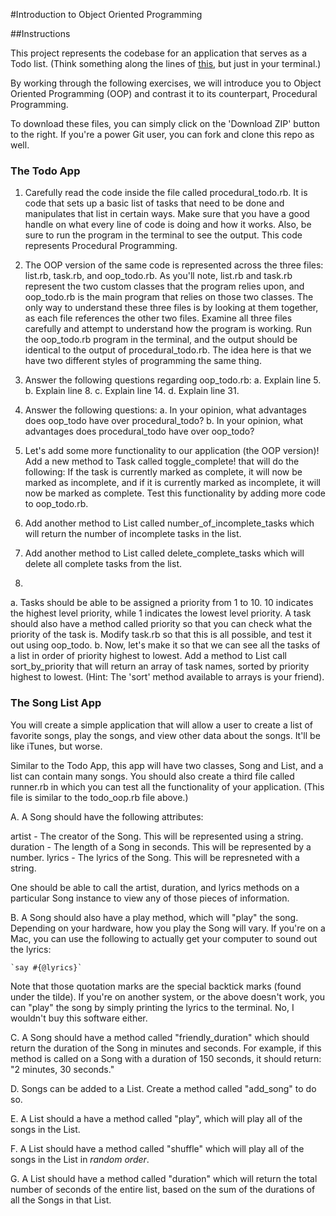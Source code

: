 #Introduction to Object Oriented Programming

##Instructions

This project represents the codebase for an application that serves as a Todo list. (Think something along the lines of [this](http://todomvc.com/examples/vanillajs), but just in your terminal.)

By working through the following exercises, we will introduce you to Object Oriented Programming (OOP) and contrast it to its counterpart, Procedural Programming.

To download these files, you can simply click on the 'Download ZIP' button to the right. If you're a power Git user, you can fork and clone this repo as well.

### The Todo App

1. Carefully read the code inside the file called procedural_todo.rb. It is code that sets up a basic list of tasks that need to be done and manipulates that list in certain ways. Make sure that you have a good handle on what every line of code is doing and how it works. Also, be sure to run the program in the terminal to see the output. This code represents Procedural Programming.

2. The OOP version of the same code is represented across the three files: list.rb, task.rb, and oop_todo.rb. As you'll note, list.rb and task.rb represent the two custom classes that the program relies upon, and oop_todo.rb is the main program that relies on those two classes. The only way to understand these three files is by looking at them together, as each file references the other two files. Examine all three files carefully and attempt to understand how the program is working. Run the oop_todo.rb program in the terminal, and the output should be identical to the output of procedural_todo.rb. The idea here is that we have two different styles of programming the same thing.

3. Answer the following questions regarding oop_todo.rb:
  a. Explain line 5.
  b. Explain line 8.
  c. Explain line 14.
  d. Explain line 31. 

4. Answer the following questions:
  a. In your opinion, what advantages does oop_todo have over procedural_todo?
  b. In your opinion, what advantages does procedural_todo have over oop_todo?

5. Let's add some more functionality to our application (the OOP version)! Add a new method to Task called toggle_complete! that will do the following: If the task is currently marked as complete, it will now be marked as incomplete, and if it is currently marked as incomplete, it will now be marked as complete. Test this functionality by adding more code to oop_todo.rb.

6. Add another method to List called number_of_incomplete_tasks which will return the number of incomplete tasks in the list.

7. Add another method to List called delete_complete_tasks which will delete all complete tasks from the list.

8. 
  a. Tasks should be able to be assigned a priority from 1 to 10. 10 indicates the highest level priority, while 1 indicates the lowest level priority. A task should also have a method called priority so that you can check what the priority of the task is. Modify task.rb so that this is all possible, and test it out using oop_todo.
  b. Now, let's make it so that we can see all the tasks of a list in order of priority highest to lowest. Add a method to List call sort_by_priority that will return an array of task names, sorted by priority highest to lowest. (Hint: The 'sort' method available to arrays is your friend).

### The Song List App

You will create a simple application that will allow a user to create a list of favorite songs, play the songs, and view other data about the songs. It'll be like iTunes, but worse.

Similar to the Todo App, this app will have two classes, Song and List, and a list can contain many songs. You should also create a third file called runner.rb in which you can test all the functionality of your application. (This file is similar to the todo_oop.rb file above.)

A. A Song should have the following attributes:

artist - The creator of the Song. This will be represented using a string.
duration - The length of a Song in seconds. This will be represented by a number.
lyrics - The lyrics of the Song. This will be represneted with a string.

One should be able to call the artist, duration, and lyrics methods on a particular Song instance to view any of those pieces of information.

B. A Song should also have a play method, which will "play" the song. Depending on your hardware, how you play the Song will vary. If you're on a Mac, you can use the following to actually get your computer to sound out the lyrics:   

    `say #{@lyrics}`

Note that those quotation marks are the special backtick marks (found under the tilde). If you're on another system, or the above doesn't work, you can "play" the song by simply printing the lyrics to the terminal. No, I wouldn't buy this software either.

C. A Song should have a method called "friendly_duration" which should return the duration of the Song in minutes and seconds. For example, if this method is called on a Song with a duration of 150 seconds, it should return: "2 minutes, 30 seconds."

D. Songs can be added to a List. Create a method called "add_song" to do so.

E. A List should a have a method called "play", which will play all of the songs in the List.

F. A List should have a method called "shuffle" which will play all of the songs in the List in *random order*.

G. A List should have a method called "duration" which will return the total number of seconds of the entire list, based on the sum of the durations of all the Songs in that List.


